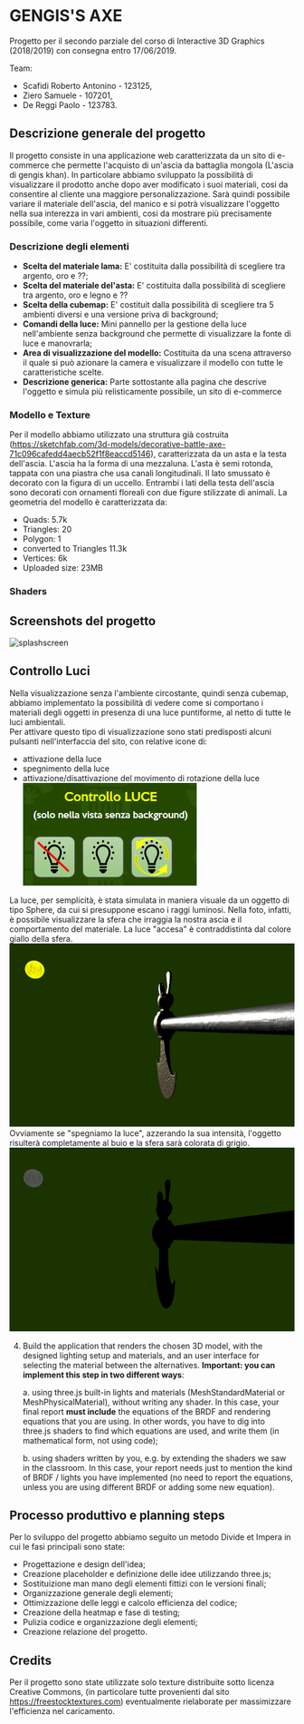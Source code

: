 # GENGIS'S AXE

Progetto per il secondo parziale del corso di Interactive 3D Graphics (2018/2019) con consegna entro 17/06/2019.

Team:
- Scafidi Roberto Antonino - 123125,
- Ziero Samuele - 107201,
- De Reggi Paolo - 123783.

## Descrizione generale del progetto
Il progetto consiste in una applicazione web caratterizzata da un sito di e-commerce che permette l'acquisto di un'ascia da battaglia mongola (L'ascia di gengis khan). In particolare abbiamo sviluppato la possibilità di visualizzare il prodotto anche dopo aver modificato i suoi materiali, cosi da consentire al cliente una maggiore personalizzazione. Sarà quindi possibile variare il materiale dell'ascia, del manico e si potrà visualizzare l'oggetto nella sua interezza in vari ambienti, cosi da mostrare più precisamente possibile, come varia l'oggetto in situazioni differenti.

### Descrizione degli elementi
- **Scelta del materiale lama:** E' costituita dalla possibilità di scegliere tra argento, oro e ??;
- **Scelta del materiale del'asta:** E' costituita dalla possibilità di scegliere tra argento, oro e legno e ??
- **Scelta della cubemap:** E' costituit dalla possibilità di scegliere tra 5 ambienti diversi e una versione priva di background;
- **Comandi della luce:** Mini pannello per la gestione della luce nell'ambiente senza background che permette di visualizzare la fonte di luce e manovrarla;
- **Area di visualizzazione del modello:** Costituita da una scena attraverso il quale si può azionare la camera e visualizzare il modello con tutte le caratteristiche scelte.
- **Descrizione generica:** Parte sottostante alla pagina che descrive l'oggetto e simula più relisticamente possibile, un sito di e-commerce

### Modello e Texture
Per il modello abbiamo utilizzato una struttura già costruita (https://sketchfab.com/3d-models/decorative-battle-axe-71c096cafedd4aecb52f1f8eaccd5146), caratterizzata da un asta e la testa dell'ascia. L'ascia ha la forma di una mezzaluna. L'asta è semi rotonda, tappata con una piastra che usa canali longitudinali. Il lato smussato è decorato con la figura di un uccello. Entrambi i lati della testa dell'ascia sono decorati con ornamenti floreali con due figure stilizzate di animali.
La geometria del modello è caratterizzata da: 
- Quads: 5.7k
- Triangles: 20
- Polygon: 1
- converted to Triangles 11.3k
- Vertices: 6k
- Uploaded size: 23MB
### Shaders

## Screenshots del progetto

![splashscreen](Screenshot/splash.png)

## Controllo Luci
Nella visualizzazione senza l'ambiente circostante, quindi senza cubemap, abbiamo implementato la possibilità di vedere come si comportano i materiali degli oggetti in presenza di una luce puntiforme, al netto di tutte le luci ambientali.  
Per attivare questo tipo di visualizzazione sono stati predisposti alcuni pulsanti nell'interfaccia del sito, con relative icone di:  
- attivazione della luce
- spegnimento della luce
- attivazione/disattivazione del movimento di rotazione della luce  
![Pulsantiera per controllo luci](screenshot/screenshot_pulsantieraluci.png)

La luce, per semplicità, è stata simulata in maniera visuale da un oggetto di tipo Sphere, da cui si presuppone escano i raggi luminosi. Nella foto, infatti, è possibile visualizzare la sfera che irraggia la nostra ascia e il comportamento del materiale. La luce "accesa" è contraddistinta dal colore giallo della sfera.
![Luce accesa](screenshot/screenshot_lucepalla_on.png)
Ovviamente se "spegniamo la luce", azzerando la sua intensità, l'oggetto risulterà completamente al buio e la sfera sarà colorata di grigio.
![Luce spenta](screenshot/screenshot_lucepalla_off.png)


4. Build the application that renders the chosen 3D model, with the designed lighting setup and materials, and an user interface for selecting the material between the alternatives. **Important: you can implement this step in two different ways**:

    a. using three.js built-in lights and materials (MeshStandardMaterial or MeshPhysicalMaterial), without writing any shader. In this case, your final report **must include** the equations of the BRDF and rendering equations that you are using. In other words, you have to dig into three.js shaders to find which equations are used, and write them (in mathematical form, not using code);

    b. using shaders written by you, e.g. by extending the shaders we saw in the classroom. In this case, your report needs just to mention the kind of BRDF / lights you have implemented (no need to report the equations, unless you are using different BRDF or adding some new equation).


## Processo produttivo e planning steps

Per lo sviluppo del progetto abbiamo seguito un metodo Divide et Impera in cui le fasi principali sono state:
- Progettazione e design dell'idea;
- Creazione placeholder e definizione delle idee utilizzando three.js;
- Sostituizione man mano degli elementi fittizi con le versioni finali;
- Organizzazione generale degli elementi;
- Ottimizzazione delle leggi e calcolo efficienza del codice;
- Creazione della heatmap e fase di testing;
- Pulizia codice e organizzazione degli elementi;
- Creazione relazione del progetto.

## Credits
Per il progetto sono state utilizzate solo texture distribuite sotto licenza Creative Commons, (in particolare tutte provenienti dal sito https://freestocktextures.com) eventualmente rielaborate per massimizzare l'efficienza nel caricamento.
